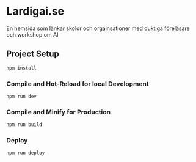 #  Lardigai.se

En hemsida som länkar skolor och orgainsationer med duktiga föreläsare och workshop om AI

## Project Setup

```sh
npm install
```

### Compile and Hot-Reload for local Development

```sh
npm run dev
```

### Compile and Minify for Production

```sh
npm run build
```

### Deploy
```sh
npm run deploy
```
